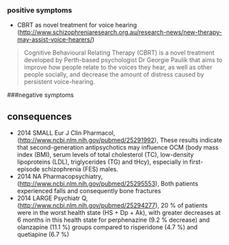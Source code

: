 ### positive symptoms

* CBRT  as novel treatment for voice hearing (http://www.schizophreniaresearch.org.au/research-news/new-therapy-may-assist-voice-hearers/)
> Cognitive Behavioural Relating Therapy (CBRT) is a novel treatment developed by Perth-based psychologist Dr Georgie Paulik that aims to improve how people relate to the voices they hear, as well as other people socially, and decrease the amount of distress caused by persistent voice-hearing.

###negative symptoms

## consequences
* 2014 SMALL Eur J Clin Pharmacol, (http://www.ncbi.nlm.nih.gov/pubmed/25291992), These results indicate that second-generation antipsychotics may influence OCM (body mass index (BMI), serum levels of total cholesterol (TC), low-density lipoproteins (LDL), triglycerides (TG) and tHcy), especially in first-episode schizophrenia (FES) males.
* 2014 NA Pharmacopsychiatry, (http://www.ncbi.nlm.nih.gov/pubmed/25295553), Both patients experienced falls and consequently bone fractures
* 2014 LARGE Psychiatr Q, (http://www.ncbi.nlm.nih.gov/pubmed/25294277), 20 % of patients were in the worst health state (HS + Dp + Ak), with greater decreases at 6 months in this health state for perphenazine (9.2 % decrease) and olanzapine (11.1 %) groups compared to risperidone (4.7 %) and quetiapine (6.7 %) 
